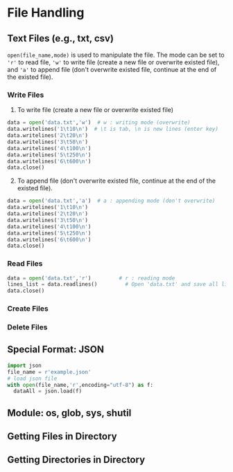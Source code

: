 # File Handling

## Text Files (e.g., txt, csv)

```open(file_name,mode)``` is used to manipulate the file. The mode can be set to ```'r'``` to read file, ```'w'``` to write file (create a new file or overwrite existed file), and ```'a'``` to append file (don't overwrite existed file, continue at the end of the existed file).

### Write Files 

1. To write file (create a new file or overwrite existed file)
``` python
data = open('data.txt','w')  # w : writing mode (overwrite)
data.writelines('1\t10\n')  # \t is tab, \n is new lines (enter key)
data.writelines('2\t20\n')
data.writelines('3\t50\n')
data.writelines('4\t100\n')
data.writelines('5\t250\n')
data.writelines('6\t600\n')
data.close()
```

2. To append file (don't overwrite existed file, continue at the end of the existed file).
```python
data = open('data.txt','a')  # a : appending mode (don't overwrite)
data.writelines('1\t10\n')
data.writelines('2\t20\n')
data.writelines('3\t50\n')
data.writelines('4\t100\n')
data.writelines('5\t250\n')
data.writelines('6\t600\n')
data.close()
```

### Read Files
```python
data = open('data.txt','r')	        # r : reading mode
lines_list = data.readlines()	      # Open 'data.txt' and save all lines into a list. 
data.close()
```

### Create Files

### Delete Files

## Special Format: JSON

```python
import json
file_name = r'example.json' 
# load json file
with open(file_name,'r',encoding="utf-8") as f: 
  dataAll = json.load(f)
```

## Module: os, glob, sys, shutil

## Getting Files in Directory

## Getting Directories in Directory
